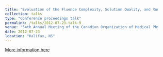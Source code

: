 ```yaml
---
title: "Evaluation of the Fluence Complexity, Solution Quality, and Run Efficiency Produced by Five Fluence Parameterizations Implemented in PARETO Multiobjective Radiotherapy Treatment Planning Software"
collection: talks
type: "Conference proceedings talk"
permalink: /talks/2012-07-23-talk-9
venue: "54th Annual Meeting of the Canadian Organization of Medical Physicists and the Canadian College of Physicists in Medicine"
date: 2012-07-23
location: "Halifax, NS"
---
```

[More information here](https://doi.org/10.1118/1.4740089)
